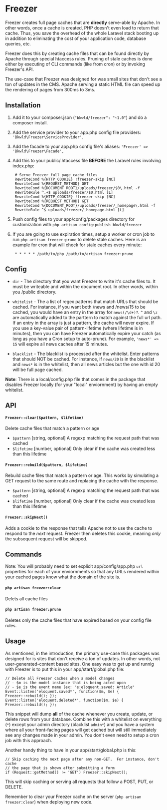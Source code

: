 # Freezer

Freezer creates full page caches that are **directly** serve-able by Apache.  In other words, once a cache is created, PHP doesn't even load to return that cache.  Thus, you save the overhead of the whole Laravel stack booting up in addition to eliminating the cost of your application code, database queries, etc.

Freezer does this by creating cache files that can be found directly by Apache through special htaccess rules.  Pruning of stale caches is done either by executing of CLI commands (like from cron) or by invoking Freezer's API.

The use-case that Freezer was designed for was small sites that don't see a ton of updates in the CMS.  Apache serving a static HTML file can speed up the rendering of pages from 300ms to 3ms.

## Installation

1. Add it to your composer.json (`"bkwld/freezer": "~1.0"`) and do a composer install.

2. Add the service provider to your app.php config file providers: `'Bkwld\Freezer\ServiceProvider',`

3. Add the facade to your app.php config file's aliases: `'Freezer' => 'Bkwld\Freezer\Facade',`

4. Add this to your public/.htaccess file **BEFORE** the Laravel rules involving index.php:

		# Serve Freezer full page cache files
		RewriteCond %{HTTP_COOKIE} !freezer-skip [NC]
		RewriteCond %{REQUEST_METHOD} GET
		RewriteCond %{DOCUMENT_ROOT}/uploads/freezer/$0\.html -f
		RewriteRule ^.+$ uploads/freezer/$0.html [L]
		RewriteCond %{HTTP_COOKIE} !freezer-skip [NC]
		RewriteCond %{REQUEST_METHOD} GET
		RewriteCond %{DOCUMENT_ROOT}/uploads/freezer/_homepage\.html -f
		RewriteRule ^$ uploads/freezer/_homepage.html [L]

5. Push config files to your app/config/packages directory for customization with `php artisan config:publish bkwld/freezer`

6. If you are going to use expiration times, setup a worker or cron job to run `php artisan freezer:prune` to delete stale caches.  Here is an example for cron that will check for stale caches every minute:

		* * * * * /path/to/php /path/to/artisan freezer:prune
		
## Config

* `dir` - The directory that you want Freezer to write it's cache files to.  It must be writeable and within the document root.  In other words, within you /public directory.

* `whitelist` - The a list of regex patterns that match URLs that should be cached.  For instance, if you want both /news and /news/15 to be cached, you would have an entry in the array for `news(/\d+)?`.  `^` and `\z` are automatically added to the parttern to match against the full url path.  If an entry in the array is just a pattern, the cache will never expire.  If you use a key-value pair of pattern-lifetime (where lifetime is in minutes), then you can have Freezer automatically expire your catch (as long as you have a Cron setup to auto-prune).  For example, `'news*' => 15` will expire all news caches after 15 minutes. 

* `blacklist` - The blacklist is processed after the whitelist.  Enter patterns that should NOT be cached.  For instance, if `news/20` is in the blacklist and `news*` is in the whitelist, then all news articles but the one with id 20 will be full page cached.

**Note**: There is a local/config.php file that comes in the package that disables Freezer locally (for your "local" enviornment) by having an empty whitelist.

## API

#### `Freezer::clear($pattern, $lifetime)`

Delete cache files that match a pattern or age

- `$pattern` [string, optional] A regexp matching the request path that was cached
- `$lifetime` [number, optional] Only clear if the cache was created less than this lifetime

#### `Freezer::rebuild($pattern, $lifetime)`

Rebuild cache files that match a pattern or age.  This works by simulating a GET request to the same route and replacing the cache with the response.

- `$pattern` [string, optional] A regexp matching the request path that was cached
- `$lifetime` [number, optional] Only clear if the cache was created less than this lifetime

#### `Freezer::skipNext()`

Adds a cookie to the response that tells Apache not to use the cache to respond to the *next* request.  Freezer then deletes this cookie, meaning *only* the subsequent request will be skipped.

## Commands

Note: You will probably need to set explicit app/config/app.php `url` properties for each of your enviornments so that any URLs rendered within your cached pages know what the domain of the site is.

#### `php artisan freezer:clear`

Delets all cache files

#### `php artisan freezer:prune`

Deletes only the cache files that have expired based on your config file rules.

## Usage

As mentioned, in the introduction, the primary use-case this packages was designed for is sites that don't receive a ton of updates.  In other words, not user-generated-content based sites.  One easy was to get up and runnig with Freezer is to put this in your app/start/global.php file:

	// Delete all Freezer caches when a model changes
	// - $m is the model instance that is being acted upon
	// - $e is the event name (ex: "e:eloquent.saved: Article"
	Event::listen('eloquent.saved*', function($m, $e) { Freezer::rebuild(); });
	Event::listen('eloquent.deleted*', function($m, $e) { Freezer::rebuild(); });

This snippet will dump **all** of the cache whenever you create, update, or delete rows from your database.  Combine this with a whitelist on everything (`*`) except your admin directory (blacklist `admin*`) and you have a system where all your front-facing pages will get cached but will still immediately see any changes made in your admin.  You don't even need to setup a cron job with this approach.

Another handy thing to have in your app/start/global.php is this:

	// Skip caching the next page after any non-GET.  For instance, don't cache
	// the page that is shown after submitting a form
	if (Request::getMethod() != 'GET') Freezer::skipNext();

This will skip caching or serving all requests that follow a POST, PUT, or DELETE.

Remember to clear your Freezer cache on the server (`php artisan freezer:clear`) when deploying new code.
